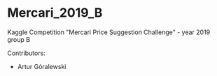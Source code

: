 # Mercari_2019_B
Kaggle Competition "Mercari Price Suggestion Challenge" - year 2019 group B


Contributors:
- Artur Góralewski 
